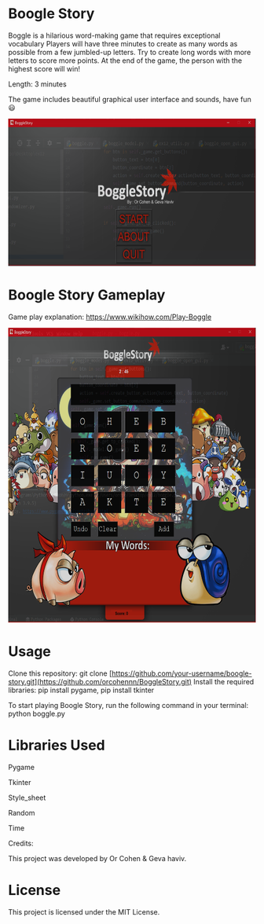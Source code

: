 # Boogle Story
Boggle is a hilarious word-making game that requires exceptional vocabulary
Players will have three minutes to create as many words as possible from a few
jumbled-up letters.
Try to create long words with more letters to score more points.
At the end of the game, the person with the highest score will win!

Length: 3 minutes

The game includes beautiful graphical user interface and sounds, have fun :smiley:


<img src="Readmepics/mainscreen.png" alt="Description of Image" width="600" height="300">

# Boogle Story Gameplay
Game play explanation: https://www.wikihow.com/Play-Boggle


<img src="Readmepics/ingame.png" alt="Description of Image" width="600" height="600">

# Usage
Clone this repository: git clone [https://github.com/your-username/boogle-story.git](https://github.com/orcohennn/BoggleStory.git)
Install the required libraries: pip install pygame, pip install tkinter

To start playing Boogle Story, run the following command in your terminal:
python boggle.py

# Libraries Used
Pygame

Tkinter

Style_sheet

Random

Time

Credits:

This project was developed by Or Cohen & Geva haviv.

# License
This project is licensed under the MIT License.
